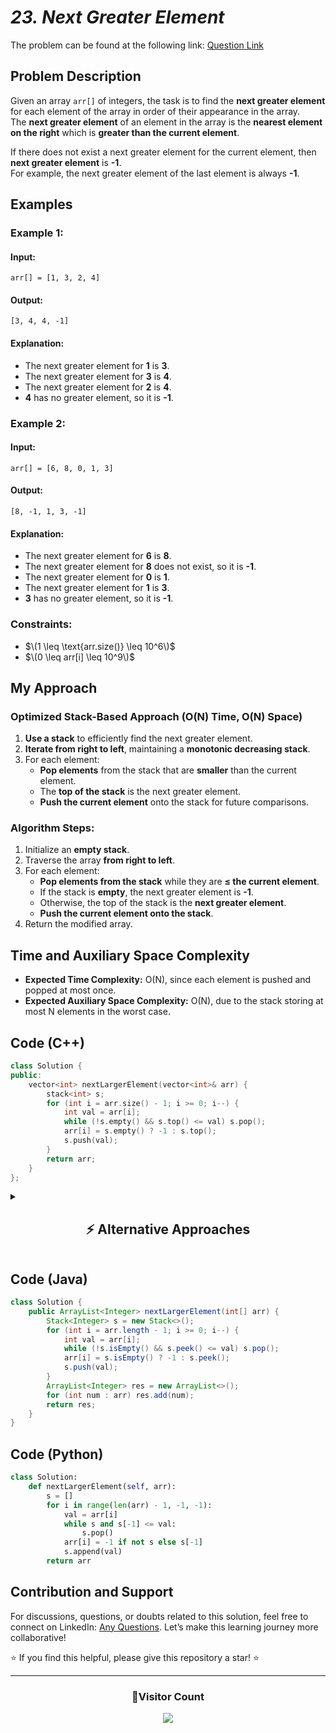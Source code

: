 # _23. Next Greater Element_

The problem can be found at the following link: [Question Link](https://www.geeksforgeeks.org/problems/next-larger-element-1587115620/1)

## **Problem Description**

Given an array `arr[]` of integers, the task is to find the **next greater element** for each element of the array in order of their appearance in the array.  
The **next greater element** of an element in the array is the **nearest element on the right** which is **greater than the current element**.

If there does not exist a next greater element for the current element, then **next greater element** is **-1**.  
For example, the next greater element of the last element is always **-1**.

## **Examples**

### **Example 1:**

#### **Input:**

```plaintext
arr[] = [1, 3, 2, 4]
```

#### **Output:**

```plaintext
[3, 4, 4, -1]
```

#### **Explanation:**

- The next greater element for **1** is **3**.
- The next greater element for **3** is **4**.
- The next greater element for **2** is **4**.
- **4** has no greater element, so it is **-1**.

### **Example 2:**

#### **Input:**

```plaintext
arr[] = [6, 8, 0, 1, 3]
```

#### **Output:**

```plaintext
[8, -1, 1, 3, -1]
```

#### **Explanation:**

- The next greater element for **6** is **8**.
- The next greater element for **8** does not exist, so it is **-1**.
- The next greater element for **0** is **1**.
- The next greater element for **1** is **3**.
- **3** has no greater element, so it is **-1**.

### **Constraints:**

- $\(1 \leq \text{arr.size()} \leq 10^6\)$
- $\(0 \leq arr[i] \leq 10^9\)$

## **My Approach**

### **Optimized Stack-Based Approach (O(N) Time, O(N) Space)**

1. **Use a stack** to efficiently find the next greater element.
2. **Iterate from right to left**, maintaining a **monotonic decreasing stack**.
3. For each element:
   - **Pop elements** from the stack that are **smaller** than the current element.
   - The **top of the stack** is the next greater element.
   - **Push the current element** onto the stack for future comparisons.

### **Algorithm Steps:**

1. Initialize an **empty stack**.
2. Traverse the array **from right to left**.
3. For each element:
   - **Pop elements from the stack** while they are **≤ the current element**.
   - If the stack is **empty**, the next greater element is **-1**.
   - Otherwise, the top of the stack is the **next greater element**.
   - **Push the current element onto the stack**.
4. Return the modified array.

## **Time and Auxiliary Space Complexity**

- **Expected Time Complexity:** O(N), since each element is pushed and popped at most once.
- **Expected Auxiliary Space Complexity:** O(N), due to the stack storing at most N elements in the worst case.

## **Code (C++)**

```cpp
class Solution {
public:
    vector<int> nextLargerElement(vector<int>& arr) {
        stack<int> s;
        for (int i = arr.size() - 1; i >= 0; i--) {
            int val = arr[i];
            while (!s.empty() && s.top() <= val) s.pop();
            arr[i] = s.empty() ? -1 : s.top();
            s.push(val);
        }
        return arr;
    }
};
```

<details>
  <summary><h2 align="center">⚡ Alternative Approaches</h2></summary>

## **2️⃣ Using Linked List (O(N) Time, O(N) Space)**

1. Iterate through the array and use a linked list to store indices of the next greater element.
2. As we traverse, pop elements from the linked list that are smaller than the current element.

```cpp
class Solution {
public:
    vector<int> nextLargerElement(vector<int>& arr) {
        list<int> indices;
        vector<int> res(arr.size(), -1);

        for (int i = arr.size() - 1; i >= 0; i--) {
            while (!indices.empty() && arr[indices.back()] <= arr[i]) indices.pop_back();
            if (!indices.empty()) res[i] = arr[indices.back()];
            indices.push_back(i);
        }
        return res;
    }
};
```

🔹 **Pros:** Simplifies stack implementation using a linked list.  
🔹 **Cons:** A little more complex and less intuitive than using a stack.

## **📊 Comparison of Approaches**

| **Approach**          | ⏱️ **Time Complexity** | 🗂️ **Space Complexity** | ✅ **Pros**               | ⚠️ **Cons**                    |
| --------------------- | ---------------------- | ----------------------- | ------------------------- | ------------------------------ |
| **Optimized (Stack)** | 🟢 `O(N)`              | 🟡 `O(N)`               | Efficient and simple      | Requires extra space for stack |
| **Linked List**       | 🟡 `O(N)`              | 🟡 `O(N)`               | Efficient and alternative | Slightly more complex          |

## **💡 Best Choice?**

- ✅ **For best efficiency:** **Optimized Stack Approach (`O(N)`)**.
- ✅ **For alternative approach:** **Linked List (`O(N)`)**.

</details>

## **Code (Java)**

```java
class Solution {
    public ArrayList<Integer> nextLargerElement(int[] arr) {
        Stack<Integer> s = new Stack<>();
        for (int i = arr.length - 1; i >= 0; i--) {
            int val = arr[i];
            while (!s.isEmpty() && s.peek() <= val) s.pop();
            arr[i] = s.isEmpty() ? -1 : s.peek();
            s.push(val);
        }
        ArrayList<Integer> res = new ArrayList<>();
        for (int num : arr) res.add(num);
        return res;
    }
}
```

## **Code (Python)**

```python
class Solution:
    def nextLargerElement(self, arr):
        s = []
        for i in range(len(arr) - 1, -1, -1):
            val = arr[i]
            while s and s[-1] <= val:
                s.pop()
            arr[i] = -1 if not s else s[-1]
            s.append(val)
        return arr
```

## **Contribution and Support**

For discussions, questions, or doubts related to this solution, feel free to connect on LinkedIn: [Any Questions](https://www.linkedin.com/in/patel-hetkumar-sandipbhai-8b110525a/). Let’s make this learning journey more collaborative!

⭐ If you find this helpful, please give this repository a star! ⭐

---

<div align="center">
  <h3><b>📍Visitor Count</b></h3>
</div>

<p align="center">
  <img src="https://visitor-badge.laobi.icu/badge?page_id=Hunterdii.GeeksforGeeks-POTD" />
</p>
